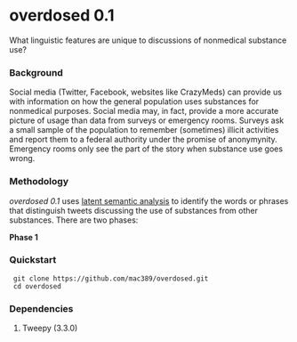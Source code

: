 # overdosed 0.1
What linguistic features are unique to discussions of nonmedical substance use?

### Background

 Social media (Twitter, Facebook, websites like CrazyMeds) can provide us with information on how the general population uses substances for nonmedical purposes. Social media may, in fact, provide a more accurate picture of usage than data from surveys or emergency rooms. Surveys ask a small sample of the population to remember (sometimes) illicit activities and report them to a federal authority under the promise of anonymynity. Emergency rooms only see the part of the story when substance use goes wrong. 

### Methodology

  _overdosed 0.1_ uses <a href="http://en.wikipedia.org/wiki/Latent_semantic_analysis">latent semantic analysis</a> to identify the words or phrases that distinguish tweets discussing the use of substances from other substances. There are two phases:

   <b>Phase 1</b> 

### Quickstart

     git clone https://github.com/mac389/overdosed.git
     cd overdosed

### Dependencies
1. Tweepy (3.3.0)